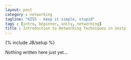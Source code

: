 ```yaml
---
layout: post
category : networking
tagline: "KISS - keep it simple, stupid"
tags : [intro, beginner, unity, networking]
title : Introduction to Networking Techniques in Unity
---
```

{% include JB/setup %}

Nothing written here just yet...
